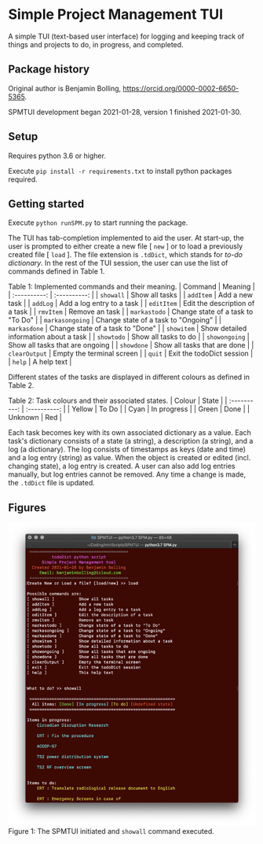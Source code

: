 # Simple Project Management TUI
A simple TUI (text-based user interface) for logging and keeping track of things and projects to do, in progress, and completed.

## Package history
Original author is Benjamin Bolling, https://orcid.org/0000-0002-6650-5365.

SPMTUI development began 2021-01-28, version 1 finished 2021-01-30.

## Setup
Requires python 3.6 or higher.

Execute `pip install -r requirements.txt` to install python packages required.

## Getting started
Execute `python runSPM.py` to start running the package.

The TUI has tab-completion implemented to aid the user. At start-up, the user is prompted to either create a new file [ `new` ] or to load a previously created file [ `load` ]. The file extension is `.tdDict`, which stands for *to-do dictionary*. In the rest of the TUI session, the user can use the list of commands defined in Table 1.

Table 1: Implemented commands and their meaning.
| Command | Meaning |
| :----------: | :----------: |
| `showall` | Show all tasks |
| `addItem` | Add a new task |
| `addLog` | Add a log entry to a task |
| `editItem` | Edit the description of a task |
| `rmvItem` | Remove an task |
| `markastodo` | Change state of a task to "To Do" |
| `markasongoing` | Change state of a task to "Ongoing" |
| `markasdone` | Change state of a task to "Done" |
| `showitem` | Show detailed information about a task |
| `showtodo` | Show all tasks to do |
| `showongoing` | Show all tasks that are ongoing |
| `showdone` | Show all tasks that are done |
| `clearOutput` | Empty the terminal screen |
| `quit` | Exit the todoDict session |
| `help` | A help text |

Different states of the tasks are displayed in different colours as defined in Table 2.

Table 2: Task colours and their associated states.
| Colour | State |
| :----------: | :----------: |
| Yellow | To Do |
| Cyan | In progress |
| Green | Done |
| Unknown | Red |

Each task becomes key with its own associated dictionary as a value. Each task's dictionary consists of a state (a string), a description (a string), and a log (a dictionary). The log consists of timestamps as keys (date and time) and a log entry (string) as value. When the object is created or edited (incl. changing state), a log entry is created. A user can also add log entries manually, but log entries cannot be removed. Any time a change is made, the `.tdDict` file is updated.

## Figures
![Figure 1](docs/fig01.png)
Figure 1: The SPMTUI initiated and `showall` command executed.

